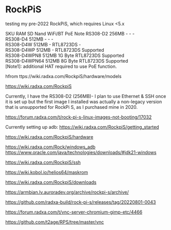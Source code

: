 # RockPiS
testing my pre-2022 RockPiS, which requires Linux &lt;5.x

SKU	RAM	SD Nand	WiFi/BT	PoE	Note
RS308-D2	256MB	-	-	-	
RS308-D4	512MB	-	-	-	
RS308-D4W	512MB	-	RTL8723DS	-	
RS308-D4WP	512MB	-	RTL8723DS	Supported	
RS308-D4WPN8	512MB	1G Byte	RTL8723DS	Supported	
RS308-D4WPN64	512MB	8G Byte	RTL8723DS	Supported	
[Note1]: additional HAT required to use PoE function.

hfrom ttps://wiki.radxa.com/RockpiS/hardware/models

https://wiki.radxa.com/RockpiS

Currently, I have the RS308-D2 (256MB)- I plan to use Ethernet & SSH once it is set up but the first image I installed was actually a non-legacy version that is unsupported for RockPi S, as I purchased mine in 2020. 

https://forum.radxa.com/t/rock-pi-s-linux-images-not-booting/17032

Currently setting up adb:  https://wiki.radxa.com/RockpiS/getting_started

https://wiki.radxa.com/RockpiS/hardware

https://wiki.radxa.com/Rock/windows_adb
https://www.oracle.com/java/technologies/downloads/#jdk21-windows

https://wiki.radxa.com/RockpiS/ssh

https://wiki.kobol.io/helios64/maskrom

https://wiki.radxa.com/RockpiS/downloads

https://armbian.lv.auroradev.org/archive/rockpi-s/archive/

https://github.com/radxa-build/rock-pi-s/releases/tag/20220801-0043

https://forum.radxa.com/t/vnc-server-chromium-gimp-etc/4466

https://github.com/t2age/RPS/tree/master/vnc
